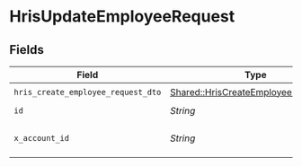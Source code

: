 # HrisUpdateEmployeeRequest


## Fields

| Field                                                                                       | Type                                                                                        | Required                                                                                    | Description                                                                                 |
| ------------------------------------------------------------------------------------------- | ------------------------------------------------------------------------------------------- | ------------------------------------------------------------------------------------------- | ------------------------------------------------------------------------------------------- |
| `hris_create_employee_request_dto`                                                          | [Shared::HrisCreateEmployeeRequestDto](../../models/shared/hriscreateemployeerequestdto.md) | :heavy_check_mark:                                                                          | N/A                                                                                         |
| `id`                                                                                        | *String*                                                                                    | :heavy_check_mark:                                                                          | N/A                                                                                         |
| `x_account_id`                                                                              | *String*                                                                                    | :heavy_check_mark:                                                                          | The account identifier                                                                      |